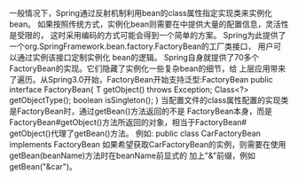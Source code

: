 一般情况下，Spring通过反射机制利用bean的class属性指定实现类来实例化bean。
如果按照传统方式，实例化bean则需要在<bean>中提供大量的配置信息，灵活性是受限的，
这时采用编码的方式可能会得到一个简单的方案。
Spring为此提供了一个org.SpringFramework.bean.factory.FactoryBean的工厂类接口，
用户可以通过实例该接口定制实例化 bean的逻辑。
Spring自身就提供了70多个FactoryBean的实现。它们隐藏了实例化一些复杂bean的细节，给
上层应用带来了遍历。从Spring3.0开始，FactoryBean开始支持泛型:FactoryBean<T>
public interface FactoryBean<T>{
  T getObject() throws Exception; 
  Class<?> getObjectType();
  boolean isSingleton();
}
当配置文件<bean>的class属性配置的实现类是FactoryBean时，通过getBean()方法返回的不是
FactoryBean本身，而是FactoryBean#getObject()方法所返回的对象，相当于FactoryBean#
getObject()代理了getBean()方法。
例如: public class CarFactoryBean implements FactoryBean<Car>
如果希望获取CarFactoryBean的实例，则需要在使用getBean(beanName)方法时在beanName前显式的
加上"&"前缀，例如getBean("&car")。